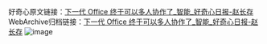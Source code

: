 好奇心原文链接：[下一代 Office 终于可以多人协作了_智能_好奇心日报-赵长存](https://www.qdaily.com/articles/9200.html)
WebArchive归档链接：[下一代 Office 终于可以多人协作了_智能_好奇心日报-赵长存](http://web.archive.org/web/20190623153924/https://www.qdaily.com/articles/9200.html)
![image](http://ww3.sinaimg.cn/large/007d5XDply1g3vetpkfj8j30u03517wh)